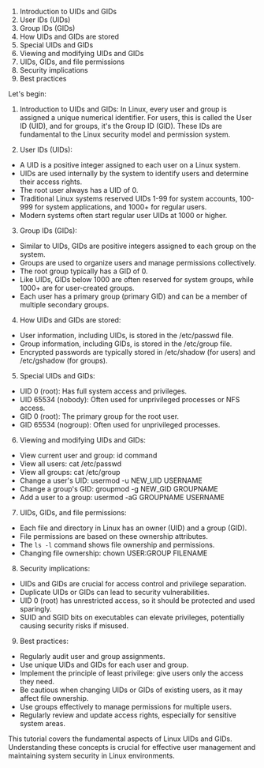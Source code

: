 1. Introduction to UIDs and GIDs
2. User IDs (UIDs)
3. Group IDs (GIDs)
4. How UIDs and GIDs are stored
5. Special UIDs and GIDs
6. Viewing and modifying UIDs and GIDs
7. UIDs, GIDs, and file permissions
8. Security implications
9. Best practices

Let's begin:

1. Introduction to UIDs and GIDs:
In Linux, every user and group is assigned a unique numerical identifier. For users, this is called the User ID (UID), and for groups, it's the Group ID (GID). These IDs are fundamental to the Linux security model and permission system.

2. User IDs (UIDs):
- A UID is a positive integer assigned to each user on a Linux system.
- UIDs are used internally by the system to identify users and determine their access rights.
- The root user always has a UID of 0.
- Traditional Linux systems reserved UIDs 1-99 for system accounts, 100-999 for system applications, and 1000+ for regular users.
- Modern systems often start regular user UIDs at 1000 or higher.

3. Group IDs (GIDs):
- Similar to UIDs, GIDs are positive integers assigned to each group on the system.
- Groups are used to organize users and manage permissions collectively.
- The root group typically has a GID of 0.
- Like UIDs, GIDs below 1000 are often reserved for system groups, while 1000+ are for user-created groups.
- Each user has a primary group (primary GID) and can be a member of multiple secondary groups.

4. How UIDs and GIDs are stored:
- User information, including UIDs, is stored in the /etc/passwd file.
- Group information, including GIDs, is stored in the /etc/group file.
- Encrypted passwords are typically stored in /etc/shadow (for users) and /etc/gshadow (for groups).

5. Special UIDs and GIDs:
- UID 0 (root): Has full system access and privileges.
- UID 65534 (nobody): Often used for unprivileged processes or NFS access.
- GID 0 (root): The primary group for the root user.
- GID 65534 (nogroup): Often used for unprivileged processes.

6. Viewing and modifying UIDs and GIDs:
- View current user and group: id command
- View all users: cat /etc/passwd
- View all groups: cat /etc/group
- Change a user's UID: usermod -u NEW_UID USERNAME
- Change a group's GID: groupmod -g NEW_GID GROUPNAME
- Add a user to a group: usermod -aG GROUPNAME USERNAME

7. UIDs, GIDs, and file permissions:
- Each file and directory in Linux has an owner (UID) and a group (GID).
- File permissions are based on these ownership attributes.
- The `ls -l` command shows file ownership and permissions.
- Changing file ownership: chown USER:GROUP FILENAME

8. Security implications:
- UIDs and GIDs are crucial for access control and privilege separation.
- Duplicate UIDs or GIDs can lead to security vulnerabilities.
- UID 0 (root) has unrestricted access, so it should be protected and used sparingly.
- SUID and SGID bits on executables can elevate privileges, potentially causing security risks if misused.

9. Best practices:
- Regularly audit user and group assignments.
- Use unique UIDs and GIDs for each user and group.
- Implement the principle of least privilege: give users only the access they need.
- Be cautious when changing UIDs or GIDs of existing users, as it may affect file ownership.
- Use groups effectively to manage permissions for multiple users.
- Regularly review and update access rights, especially for sensitive system areas.

This tutorial covers the fundamental aspects of Linux UIDs and GIDs. Understanding these concepts is crucial for effective user management and maintaining system security in Linux environments.
